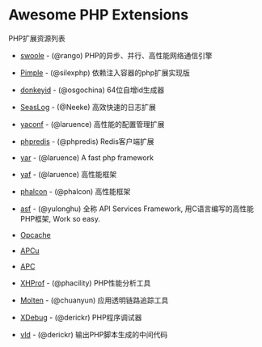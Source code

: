 # Awesome PHP Extensions

PHP扩展资源列表

- [swoole](https://github.com/swoole/swoole-src) - (@rango) PHP的异步、并行、高性能网络通信引擎

- [Pimple](https://github.com/silexphp/Pimple) - (@silexphp) 依赖注入容器的php扩展实现版

- [donkeyid](https://github.com/osgochina/donkeyid) - (@osgochina) 64位自增id生成器
- [SeasLog](https://github.com/SeasX/SeasLog) - (@Neeke) 高效快速的日志扩展
- [yaconf](https://github.com/laruence/yaconf) - (@laruence) 高性能的配置管理扩展

- [phpredis](https://github.com/phpredis/phpredis) - (@phpredis) Redis客户端扩展

- [yar](https://github.com/laruence/yar) - (@laruence) A fast php framework 
- [yaf](https://github.com/laruence/yaf) - (@laruence) 高性能框架 
- [phalcon](https://github.com/phalcon) - (@phalcon) 高性能框架
- [asf](https://github.com/yulonghu/asf) - (@yulonghu) 全称 API Services Framework, 用C语言编写的高性能PHP框架, Work so easy.

- [Opcache]()
- [APCu]()
- [APC]()

- [XHProf](https://github.com/phacility/xhprof) - (@phacility) PHP性能分析工具
- [Molten](https://github.com/chuan-yun/Molten) - (@chuanyun) 应用透明链路追踪工具 
- [XDebug](https://xdebug.org/) - (@derickr) PHP程序调试器
- [vld](https://github.com/derickr/vld) - (@derickr) 输出PHP脚本生成的中间代码
